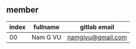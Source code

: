 ## member

| index  | fullname | gitlab email      |
| ------ | -------- | ----------------- |
| 00     | Nam G VU | namgivu@gmail.com |
